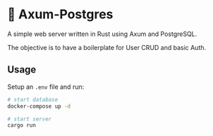 # 🦀 Axum-Postgres

A simple web server written in Rust using Axum and PostgreSQL.

The objective is to have a boilerplate for User CRUD and basic Auth.

## Usage

Setup an `.env` file and run:

```bash
# start database
docker-compose up -d

# start server
cargo run
```